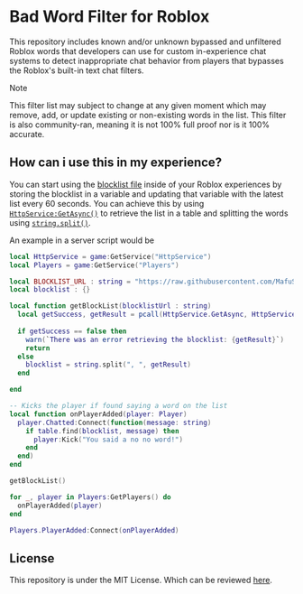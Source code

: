 # Bad Word Filter for Roblox
This repository includes known and/or unknown bypassed and unfiltered Roblox words that developers can use for custom in-experience chat systems to detect inappropriate chat behavior from players that bypasses the Roblox's built-in text chat filters.

> [!NOTE]
> This filter list may subject to change at any given moment which may remove, add, or update existing or non-existing words in the list. This filter is also community-ran, meaning it is not 100% full proof nor is it 100% accurate.

## How can i use this in my experience?
You can start using the [blocklist file](https://raw.githubusercontent.com/MafuSaku/robloxbadwordfilter/main/blocklist.txt) inside of your Roblox experiences by storing the blocklist in a variable and updating that variable with the latest list every 60 seconds. You can achieve this by using [`HttpService:GetAsync()`](https://create.roblox.com/docs/reference/engine/classes/HttpService#GetAsync) to retrieve the list in a table and splitting the words using [`string.split()`](https://create.roblox.com/docs/reference/engine/libraries/string#split).

An example in a server script would be
```lua
local HttpService = game:GetService("HttpService")
local Players = game:GetService("Players")

local BLOCKLIST_URL : string = "https://raw.githubusercontent.com/MafuSaku/robloxbadwordfilter/main/blocklist.txt"
local blocklist : {}

local function getBlockList(blocklistUrl : string)  
  local getSuccess, getResult = pcall(HttpService.GetAsync, HttpService, blocklistUrl, false)
  
  if getSuccess == false then
    warn(`There was an error retrieving the blocklist: {getResult}`)
    return
  else
    blocklist = string.split(", ", getResult)
  end

end

-- Kicks the player if found saying a word on the list
local function onPlayerAdded(player: Player)
  player.Chatted:Connect(function(message: string)
    if table.find(blocklist, message) then
      player:Kick("You said a no no word!")
    end
  end)
end

getBlockList()

for _, player in Players:GetPlayers() do
  onPlayerAdded(player)
end

Players.PlayerAdded:Connect(onPlayerAdded)
```

## License
This repository is under the MIT License. Which can be reviewed [here](#LICENSE).
